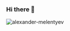 ### Hi there 👋

<p>&nbsp;<img align="left" src="https://github-readme-stats.vercel.app/api?username=alexander-melentyev&show_icons=true&hide_title=true" alt="alexander-melentyev" /></p>

<!--
**alexander-melentyev/alexander-melentyev** is a ✨ _special_ ✨ repository because its `README.md` (this file) appears on your GitHub profile.

Here are some ideas to get you started:

- 👯 I’m looking to collaborate on ...
- 🤔 I’m looking for help with ...
- 💬 Ask me about ...
- 📫 How to reach me: ...
- 😄 Pronouns: ...
- ⚡ Fun fact: ...
-->
